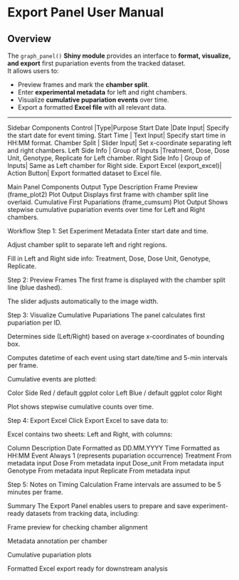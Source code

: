 # Export Panel User Manual

## Overview

The `graph_panel()` **Shiny module** provides an interface to **format, visualize, and export** first pupariation events from the tracked dataset.  
It allows users to:

- Preview frames and mark the **chamber split**.  
- Enter **experimental metadata** for left and right chambers.  
- Visualize **cumulative pupariation events** over time.  
- Export a formatted **Excel file** with all relevant data.

---

 Sidebar Components
Control	|Type|Purpose
Start Date |Date Input|	Specify the start date for event timing.
Start Time | Text Input|	Specify start time in HH:MM format.
Chamber Split | Slider Input|	Set x-coordinate separating left and right chambers.
Left Side Info | Group of Inputs	|Treatment, Dose, Dose Unit, Genotype, Replicate for Left chamber.
Right Side Info	| Group of Inputs|	Same as Left chamber for Right side.
Export Excel (export_excel)|	Action Button|	Export formatted dataset to Excel file.

 Main Panel Components
Output	Type	Description
Frame Preview (frame_plot2)	Plot Output	Displays first frame with chamber split line overlaid.
Cumulative First Pupariations (frame_cumsum)	Plot Output	Shows stepwise cumulative pupariation events over time for Left and Right chambers.

 Workflow
Step 1: Set Experiment Metadata
Enter start date and time.

Adjust chamber split to separate left and right regions.

Fill in Left and Right side info: Treatment, Dose, Dose Unit, Genotype, Replicate.

Step 2: Preview Frames
The first frame is displayed with the chamber split line (blue dashed).

The slider adjusts automatically to the image width.

Step 3: Visualize Cumulative Pupariations
The panel calculates first pupariation per ID.

Determines side (Left/Right) based on average x-coordinates of bounding box.

Computes datetime of each event using start date/time and 5-min intervals per frame.

Cumulative events are plotted:

Color	Side
Red / default ggplot color	Left
Blue / default ggplot color	Right

Plot shows stepwise cumulative counts over time.

Step 4: Export Excel
Click Export Excel to save data to:

Excel contains two sheets: Left and Right, with columns:

Column	Description
Date	Formatted as DD.MM.YYYY
Time	Formatted as HH:MM
Event	Always 1 (represents pupariation occurrence)
Treatment	From metadata input
Dose	From metadata input
Dose_unit	From metadata input
Genotype	From metadata input
Replicate	From metadata input

Step 5: Notes on Timing Calculation
Frame intervals are assumed to be 5 minutes per frame.

Summary
The Export Panel enables users to prepare and save experiment-ready datasets from tracking data, including:

Frame preview for checking chamber alignment

Metadata annotation per chamber

Cumulative pupariation plots

Formatted Excel export ready for downstream analysis
